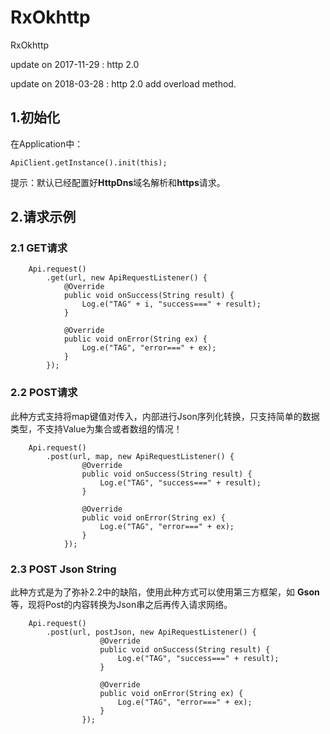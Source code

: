 # RxOkhttp

RxOkhttp

update on 2017-11-29 : http 2.0

update on 2018-03-28 : http 2.0 add overload method.


## 1.初始化

在Application中：

```
ApiClient.getInstance().init(this);
```

提示：默认已经配置好**HttpDns**域名解析和**https**请求。

## 2.请求示例

### 2.1 GET请求

```
	Api.request()
		.get(url, new ApiRequestListener() {
            @Override
            public void onSuccess(String result) {
                Log.e("TAG" + i, "success===" + result);
            }

            @Override
            public void onError(String ex) {
                Log.e("TAG", "error===" + ex);
            }
        });
```

### 2.2 POST请求

此种方式支持将map键值对传入，内部进行Json序列化转换，只支持简单的数据类型，不支持Value为集合或者数组的情况！

```
	Api.request()
		.post(url, map, new ApiRequestListener() {
                @Override
                public void onSuccess(String result) {
                    Log.e("TAG", "success===" + result);
                }

                @Override
                public void onError(String ex) {
                    Log.e("TAG", "error===" + ex);
                }
            });
```

### 2.3 POST Json String 

此种方式是为了弥补2.2中的缺陷，使用此种方式可以使用第三方框架，如 **Gson** 等，现将Post的内容转换为Json串之后再传入请求网络。

```
	Api.request()
		.post(url, postJson, new ApiRequestListener() {
                    @Override
                    public void onSuccess(String result) {
                        Log.e("TAG", "success===" + result);
                    }

                    @Override
                    public void onError(String ex) {
                        Log.e("TAG", "error===" + ex);
                    }
                });
```